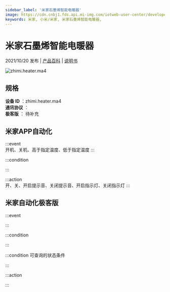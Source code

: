 ```yaml
---
sidebar_label: '米家石墨烯智能电暖器'
image: https://cdn.cnbj1.fds.api.mi-img.com/iotweb-user-center/developer_1679070336819n2RF3Kbx.png?GalaxyAccessKeyId=AKVGLQWBOVIRQ3XLEW&Expires=9223372036854775807&Signature=uCjMZQM3UuTNgRBkh1d8CdfoTt0=
keywords: 米家, 小米/米家, 米家石墨烯智能电暖器, 
---
```

# 米家石墨烯智能电暖器

2021/10/20 发布 | [产品百科](https://home.mi.com/webapp/content/baike/product/index.html?model=zhimi.heater.ma4/) | [说明书](https://home.mi.com/views/introduction.html?model=zhimi.heater.ma4&region=cn)

![zhimi.heater.ma4](https://cdn.cnbj1.fds.api.mi-img.com/iotweb-user-center/developer_1679070336819n2RF3Kbx.png?GalaxyAccessKeyId=AKVGLQWBOVIRQ3XLEW&Expires=9223372036854775807&Signature=uCjMZQM3UuTNgRBkh1d8CdfoTt0=)

## 规格  
> 
**设备 ID** ：zhimi.heater.ma4  
**通讯协议** ：  
**极客版**  ： 待补充 


## 米家APP自动化  

:::event  
开机、关机、高于指定温度、低于指定温度
:::

:::condition  

:::

:::action   
开、关、开启提示音、关闭提示音、开启指示灯、关闭指示灯
:::

## 米家自动化极客版  

:::event  

:::

:::condition  

:::

:::condition 可查询的状态条件  

:::

:::action  

:::

        
